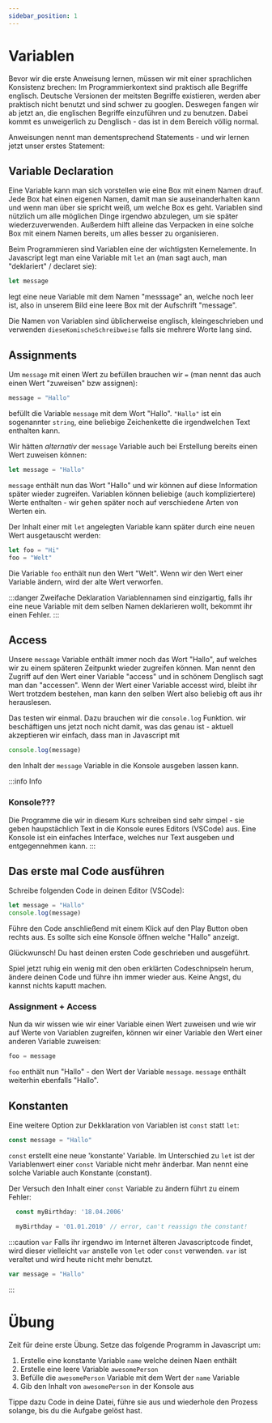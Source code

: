 ```yaml
---
sidebar_position: 1
---
```


# Variablen

Bevor wir die erste Anweisung lernen, müssen wir mit einer sprachlichen Konsistenz brechen: Im Programmierkontext sind praktisch alle Begriffe englisch. Deutsche Versionen der meitsten Begriffe existieren, werden aber praktisch nicht benutzt und sind schwer zu googlen. Deswegen fangen wir ab jetzt an, die englischen Begriffe einzuführen und zu benutzen. Dabei kommt es unweigerlich zu Denglisch - das ist in dem Bereich völlig normal.

Anweisungen nennt man dementsprechend Statements - und wir lernen jetzt unser erstes Statement:

## Variable Declaration

Eine Variable kann man sich vorstellen wie eine Box mit einem Namen drauf. Jede Box hat einen eigenen Namen, damit man sie auseinanderhalten kann und wenn man über sie spricht weiß, um welche Box es geht. Variablen sind nützlich um alle möglichen Dinge irgendwo abzulegen, um sie später wiederzuverwenden. Außerdem hilft alleine das Verpacken in eine solche Box mit einem Namen bereits, um alles besser zu organisieren.

Beim Programmieren sind Variablen eine der wichtigsten Kernelemente. In Javascript legt man eine Variable mit `let` an (man sagt auch, man "deklariert" / declaret sie):

```js
let message
```

legt eine neue Variable mit dem Namen "messsage" an, welche noch leer ist, also in unserem Bild eine leere Box mit der Aufschrift "message".

Die Namen von Variablen sind üblicherweise englisch, kleingeschrieben und verwenden `dieseKomischeSchreibweise` falls sie mehrere Worte lang sind.

## Assignments

Um `message` mit einen Wert zu befüllen brauchen wir `=` (man nennt das auch einen Wert "zuweisen" bzw assignen):

```js
message = "Hallo"
```

befüllt die Variable `message` mit dem Wort "Hallo". `"Hallo"` ist ein sogenannter `string`, eine beliebige Zeichenkette die irgendwelchen Text enthalten kann.

Wir hätten _alternativ_ der `message` Variable auch bei Erstellung bereits einen Wert zuweisen können:

```js
let message = "Hallo"
```

`message` enthält nun das Wort "Hallo" und wir können auf diese Information später wieder zugreifen. Variablen können beliebige (auch kompliziertere) Werte enthalten - wir gehen später noch auf verschiedene Arten von Werten ein.

Der Inhalt einer mit `let` angelegten Variable kann später durch eine neuen Wert ausgetauscht werden:

```js
let foo = "Hi"
foo = "Welt"
```

Die Variable `foo` enthält nun den Wert "Welt". Wenn wir den Wert einer Variable ändern, wird der alte Wert verworfen.

:::danger Zweifache Deklaration
Variablennamen sind einzigartig, falls ihr eine neue Variable mit dem selben Namen deklarieren wollt, bekommt ihr einen Fehler.
:::

## Access

Unsere `message` Variable enthält immer noch das Wort "Hallo", auf welches wir zu einem späteren Zeitpunkt wieder zugreifen können. Man nennt den Zugriff auf den Wert einer Variable "access" und in schönem Denglisch sagt man dan "accessen". Wenn der Wert einer Variable accesst wird, bleibt ihr Wert trotzdem bestehen, man kann den selben Wert also beliebig oft aus ihr herauslesen.

Das testen wir einmal. Dazu brauchen wir die `console.log` Funktion. wir beschäftigen uns jetzt noch nicht damit, was das genau ist - aktuell akzeptieren wir einfach, dass man in Javascript mit

```js
console.log(message)
```

den Inhalt der `message` Variable in die Konsole ausgeben lassen kann.

:::info Info

### Konsole???

Die Programme die wir in diesem Kurs schreiben sind sehr simpel - sie geben haupstächlich Text in die Konsole eures Editors (VSCode) aus. Eine Konsole ist ein einfaches Interface, welches nur Text ausgeben und entgegennehmen kann.
:::

## Das erste mal Code ausführen

Schreibe folgenden Code in deinen Editor (VSCode):

```js
let message = "Hallo"
console.log(message)
```

Führe den Code anschließend mit einem Klick auf den Play Button oben rechts aus. Es sollte sich eine Konsole öffnen welche "Hallo" anzeigt.

Glückwunsch! Du hast deinen ersten Code geschrieben und ausgeführt.

Spiel jetzt ruhig ein wenig mit den oben erklärten Codeschnipseln herum, ändere deinen Code und führe ihn immer wieder aus. Keine Angst, du kannst nichts kaputt machen.

### Assignment + Access

Nun da wir wissen wie wir einer Variable einen Wert zuweisen und wie wir auf Werte von Variablen zugreifen, können wir einer Variable den Wert einer anderen Variable zuweisen:

```js
foo = message
```

`foo` enthält nun "Hallo" - den Wert der Variable `message`. `message` enthält weiterhin ebenfalls "Hallo".

## Konstanten

Eine weitere Option zur Dekklaration von Variablen ist `const` statt `let`:

```js
const message = "Hallo"
```

`const` erstellt eine neue 'konstante' Variable. Im Unterschied zu `let` ist der Variablenwert
einer `const` Variable nicht mehr änderbar. Man nennt eine solche Variable auch Konstante (constant).

Der Versuch den Inhalt einer `const` Variable zu ändern führt zu einem Fehler:

```js
  const myBirthday: '18.04.2006'

  myBirthday = '01.01.2010' // error, can't reassign the constant!
```

:::caution `var`
Falls ihr irgendwo im Internet älteren Javascriptcode findet, wird dieser vielleicht `var` anstelle von `let` oder `const` verwenden. `var` ist veraltet und wird heute nicht mehr benutzt.

```js
var message = "Hallo"
```

:::

# Übung

Zeit für deine erste Übung. Setze das folgende Programm in Javascript um:

1. Erstelle eine konstante Variable `name` welche deinen Naen enthält
2. Erstelle eine leere Variable `awesomePerson`
3. Befülle die `awesomePerson` Variable mit dem Wert der `name` Variable
4. Gib den Inhalt von `awesomePerson` in der Konsole aus

Tippe dazu Code in deine Datei, führe sie aus und wiederhole den Prozess solange, bis du die Aufgabe gelöst hast.
